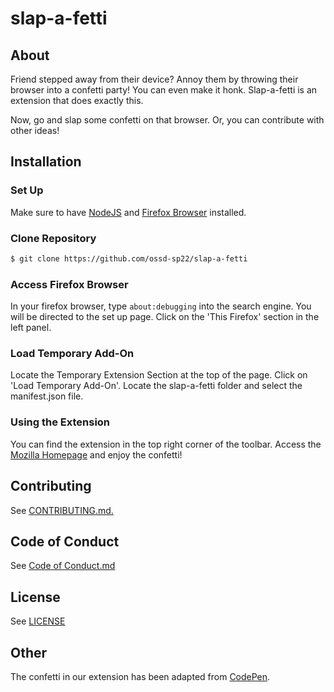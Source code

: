 # slap-a-fetti

## **About**

Friend stepped away from their device? Annoy them by throwing their browser into a confetti party! You can even make it honk. Slap-a-fetti is an extension that does exactly this. 

Now, go and slap some confetti on that browser. Or, you can contribute with other ideas!

## **Installation** 

### Set Up 
Make sure to have [NodeJS](https://nodejs.org/en/) and [Firefox Browser](https://www.mozilla.org/en-US/firefox/new/) installed.  

### Clone Repository 
```bash
$ git clone https://github.com/ossd-sp22/slap-a-fetti
```

### Access Firefox Browser
In your firefox browser, type ```about:debugging``` into the search engine. You will be directed to the set up page. Click on the 'This Firefox' section in the left panel. 

### Load Temporary Add-On
Locate the Temporary Extension Section at the top of the page. Click on 'Load Temporary Add-On'. Locate  the slap-a-fetti folder and select the manifest.json file. 

### Using the Extension 
You can find the extension in the top right corner of the toolbar. Access the [Mozilla Homepage](https://www.mozilla.org/en-US/) and enjoy the confetti! 

## **Contributing**

See [CONTRIBUTING.md.](https://github.com/ossd-sp22/slap-a-fetti/blob/04e21a515e486a346e6c02f7204451b79d2156e4/CONTRIBUTING.md)

## **Code of Conduct**
See [Code of Conduct.md](https://github.com/ossd-sp22/slap-a-fetti/blob/4fbcb424b61fc63c91ad069fdab30df7f7302f4b/CODE_OF_CONDUCT.md)

## **License**

See [LICENSE](https://github.com/ossd-sp22/slap-a-stache/blob/7d1e48a7f55e4295f4edc2252cdb751df6e02bfd/LICENSE)

## **Other**

The confetti in our extension has been adapted from [CodePen](https://codepen.io/acash/pen/zzBVPW).
